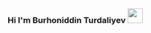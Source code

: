 ### Hi I'm Burhoniddin Turdaliyev <img src="https://media3.giphy.com/media/w1OBpBd7kJqHrJnJ13/200w.webp?cid=ecf05e476avo8jqg9f34o5ei0ax1u2wyu06eqyutejdd7me1&rid=200w.webp&ct=s" width="30px" margin-top="20px">
